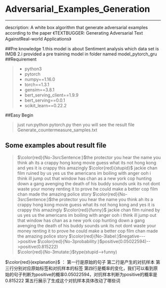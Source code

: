 # Adversarial_Examples_Generation 

------

description:  A white box algorithm that generate adversarial examples according to the paper 《TEXTBUGGER: Generating Adversarial Text AgainstReal-world Applications》

##Pre knowledge
1.this model is about Sentiment analysis which data set is IMDB 
2.i provided a pre training model in folder named model_pytorch_gru
##Requirement
> * python3
> * pytorch
> * numpy==1.16.0
> * torch==1.3.1
> * gensim==3.8.1
> * bert_serving_client==1.9.9
> * bert_serving==0.0.1
> * scikit_learn==0.22.2

##Easy Begin
> just run:python pytorch.py 
then you will see the result file Generate_countermeasure_samples.txt

## Some examples about result file
>$\color{red}{No-3srcSentence:}$the protector you hear the name you think ah its a crappy hong kong movie guess what its not hong kong and yes it is crappy this amazingly $\color{red}{stupid}$ jackie chan film ruined by us yes us the americans im boiling with anger ooh i think ill jump out that window has chan as a new york cop hunting down a gang avenging the death of his buddy sounds unk its not dont waste your money renting it to prove he could make a better cop film chan made the amazing police story 
$\color{red}{No-3srcSentence:}$the protector you hear the name you think ah its a crappy hong kong movie guess what its not hong kong and yes it is crappy this amazingly $\color{red}{funny}$ jackie chan film ruined by us yes us the americans im boiling with anger ooh i think ill jump out that window has chan as a new york cop hunting down a gang avenging the death of his buddy sounds unk its not dont waste your money renting it to prove he could make a better cop film chan made the amazing police story
$\color{red}{No-3label:}$negative--->positive
$\color{red}{No-3probability:}$positive(0.05022594)-->positive(0.815222)    
$\color{red}{No-3mutate:}$type(stupid-->funny)

$\color{red}{explanation}$ ：
第一行是原始的句子
第二行是产生的对抗样本
第三行分别对应原始标签和对抗样本的标签
第四行是概率的变化，我们可以看到原始的句子判断为positive的概率0.05022594，对抗样本判断为positive的概率是0.815222
第五行展示了生成这个对抗样本具体改动了哪些词
